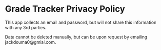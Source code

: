 # Grade Tracker Privacy Policy
<p>This app collects an email and password, but will not share this information with any 3rd parties.</p>
<p>Data cannot be deleted manually, but can be upon request by emailing jackdouma0@gmial.com.</p>

